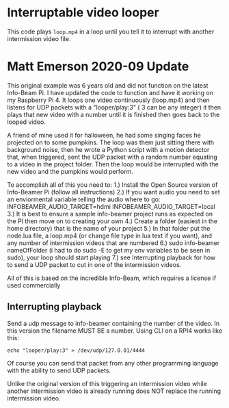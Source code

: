 # Interruptable video looper

This code plays `loop.mp4` in a loop until you tell it to interrupt with
another intermission video file.

# Matt Emerson 2020-09 Update

This original example was 6 years old and did not function on the latest Info-Beam Pi.
I have updated the code to function and have it working on my Raspberry Pi 4.
It loops one video continuously (loop.mp4) and then listens for UDP packets with a "looper/play:3" 
( 3 can be any integer) it then plays that new video with a number until it is finished then goes 
back to the looped video.

A friend of mine used it for halloween, he had some singing faces he projected on to some pumpkins. 
The loop was them just sitting there with background noise, then he wrote a Python script with a 
motion detector that, when triggered, sent the UDP packet with a random number equating to a video
in the project folder. Then the loop would be interrupted with the new video and the pumpkins would
perform. 

To accomplish all of this you need to:
1.) Install the Open Source version of Info-Beamer Pi (follow all instructions)
2.) If you want audio you need to set an enviormental variable telling the audio where to go:
INFOBEAMER_AUDIO_TARGET=hdmi
INFOBEAMER_AUDIO_TARGET=local
3.) It is best to ensure a sample info-beamer project runs as expected on the PI then move on to creating your own
4.) Create a folder (easiest in the home directory) that is the name of your project
5.) In that folder put the node.lua file, a loop.mp4 (or change file type in lua text if you want), and any number of intermission videos that are numbered
6.) sudo info-beamer nameOfFolder (i had to do sudo -E to get my env variables to be seen in sudo), your loop should start playing
7.) see Interrupting playback for how to send a UDP packet to cut in one of the intermission videos.


All of this is based on the incredible Info-Beam, which requires a license if used commercially

## Interrupting playback

Send a udp message to info-beamer containing the number of the video.
In this version the filename MUST BE a number.
Using CLI on a RPI4 works like this:

```
echo "looper/play:3" > /dev/udp/127.0.01/4444
```

Of course you can send that packet from any other programming language
with the ability to send UDP packets.

Unlike the original version of this triggering an intermission video 
while another intermission video is already running does NOT replace 
the running intermission video.
